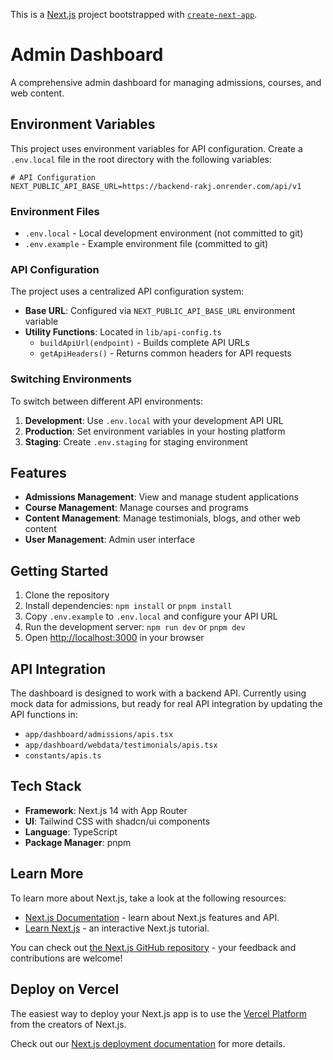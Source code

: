 This is a [Next.js](https://nextjs.org) project bootstrapped with [`create-next-app`](https://nextjs.org/docs/app/api-reference/cli/create-next-app).

# Admin Dashboard

A comprehensive admin dashboard for managing admissions, courses, and web content.

## Environment Variables

This project uses environment variables for API configuration. Create a `.env.local` file in the root directory with the following variables:

```env
# API Configuration
NEXT_PUBLIC_API_BASE_URL=https://backend-rakj.onrender.com/api/v1
```

### Environment Files

- `.env.local` - Local development environment (not committed to git)
- `.env.example` - Example environment file (committed to git)

### API Configuration

The project uses a centralized API configuration system:

- **Base URL**: Configured via `NEXT_PUBLIC_API_BASE_URL` environment variable
- **Utility Functions**: Located in `lib/api-config.ts`
  - `buildApiUrl(endpoint)` - Builds complete API URLs
  - `getApiHeaders()` - Returns common headers for API requests

### Switching Environments

To switch between different API environments:

1. **Development**: Use `.env.local` with your development API URL
2. **Production**: Set environment variables in your hosting platform
3. **Staging**: Create `.env.staging` for staging environment

## Features

- **Admissions Management**: View and manage student applications
- **Course Management**: Manage courses and programs
- **Content Management**: Manage testimonials, blogs, and other web content
- **User Management**: Admin user interface

## Getting Started

1. Clone the repository
2. Install dependencies: `npm install` or `pnpm install`
3. Copy `.env.example` to `.env.local` and configure your API URL
4. Run the development server: `npm run dev` or `pnpm dev`
5. Open [http://localhost:3000](http://localhost:3000) in your browser

## API Integration

The dashboard is designed to work with a backend API. Currently using mock data for admissions, but ready for real API integration by updating the API functions in:

- `app/dashboard/admissions/apis.tsx`
- `app/dashboard/webdata/testimonials/apis.tsx`
- `constants/apis.ts`

## Tech Stack

- **Framework**: Next.js 14 with App Router
- **UI**: Tailwind CSS with shadcn/ui components
- **Language**: TypeScript
- **Package Manager**: pnpm

## Learn More

To learn more about Next.js, take a look at the following resources:

- [Next.js Documentation](https://nextjs.org/docs) - learn about Next.js features and API.
- [Learn Next.js](https://nextjs.org/learn) - an interactive Next.js tutorial.

You can check out [the Next.js GitHub repository](https://github.com/vercel/next.js) - your feedback and contributions are welcome!

## Deploy on Vercel

The easiest way to deploy your Next.js app is to use the [Vercel Platform](https://vercel.com/new?utm_medium=default-template&filter=next.js&utm_source=create-next-app&utm_campaign=create-next-app-readme) from the creators of Next.js.

Check out our [Next.js deployment documentation](https://nextjs.org/docs/app/building-your-application/deploying) for more details.
